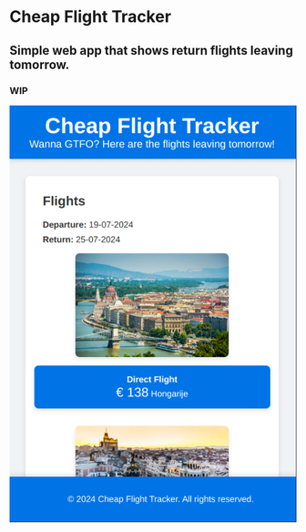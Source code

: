 # Cheap Flight Tracker

## Simple web app that shows return flights leaving tomorrow.

### WIP

![preview](/static/preview.png)
